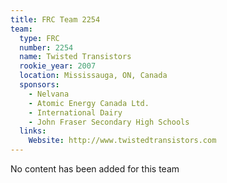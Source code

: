```yaml
---
title: FRC Team 2254
team:
  type: FRC
  number: 2254
  name: Twisted Transistors
  rookie_year: 2007
  location: Mississauga, ON, Canada
  sponsors:
    - Nelvana
    - Atomic Energy Canada Ltd.
    - International Dairy
    - John Fraser Secondary High Schools
  links:
    Website: http://www.twistedtransistors.com
---
```

No content has been added for this team